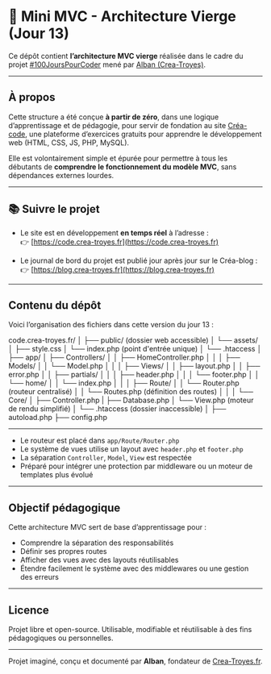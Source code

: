 # 🧱 Mini MVC - Architecture Vierge (Jour 13)

Ce dépôt contient **l’architecture MVC vierge** réalisée dans le cadre du projet [#100JoursPourCoder](https://blog.crea-troyes.fr) mené par [Alban (Crea-Troyes)](https://crea-troyes.fr).

---

## À propos

Cette structure a été conçue **à partir de zéro**, dans une logique d’apprentissage et de pédagogie, pour servir de fondation au site [Créa-code](https://code.crea-troyes.fr), une plateforme d’exercices gratuits pour apprendre le développement web (HTML, CSS, JS, PHP, MySQL).

Elle est volontairement simple et épurée pour permettre à tous les débutants de **comprendre le fonctionnement du modèle MVC**, sans dépendances externes lourdes.

---

## 📚 Suivre le projet

- Le site est en développement **en temps réel** à l’adresse :  
  👉 [https://code.crea-troyes.fr](https://code.crea-troyes.fr)

- Le journal de bord du projet est publié jour après jour sur le Créa-blog :  
  👉 [https://blog.crea-troyes.fr](https://blog.crea-troyes.fr)

---

## Contenu du dépôt

Voici l’organisation des fichiers dans cette version du jour 13 :

code.crea-troyes.fr/
│
├── public/ (dossier web accessible)
│   └── assets/
│       ├── style.css
│   └── index.php (point d'entrée unique)
│   └── .htaccess
│
├── app/
│   ├── Controllers/
│   │   ├── HomeController.php
│   │
│   ├── Models/
│   │   └── Model.php
│   │
│   ├── Views/
│   │   ├── layout.php
│   │   ├── error.php
│   │   ├── partials/
│   │   │   ├── header.php
│   │   │   └── footer.php
│   │   └── home/
│   │       └── index.php
│   │
│   ├── Route/
│   │   └── Router.php (routeur centralisé)
│   │   └── Routes.php (définition des routes)
│   │
│   └── Core/
│       ├── Controller.php
|       ├── Database.php
│       └── View.php (moteur de rendu simplifié)
│   └── .htaccess (dossier inaccessible)
│
├── autoload.php 
├── config.php

---

- Le routeur est placé dans `app/Route/Router.php`
- Le système de vues utilise un layout avec `header.php` et `footer.php`
- La séparation `Controller`, `Model`, `View` est respectée
- Préparé pour intégrer une protection par middleware ou un moteur de templates plus évolué

---

## Objectif pédagogique

Cette architecture MVC sert de base d’apprentissage pour :

- Comprendre la séparation des responsabilités
- Définir ses propres routes
- Afficher des vues avec des layouts réutilisables
- Étendre facilement le système avec des middlewares ou une gestion des erreurs

---

## Licence

Projet libre et open-source. Utilisable, modifiable et réutilisable à des fins pédagogiques ou personnelles.

---

Projet imaginé, conçu et documenté par **Alban**, fondateur de [Crea-Troyes.fr](https://crea-troyes.fr).
